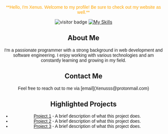 <!-- Centering and Styling for GitHub -->
<div align="center">
  <!-- Header with Orange Text and Poppins Font -->
  <p style="color: orange; font-family: 'Poppins', sans-serif;">
    **Hello, I'm Xenus. Welcome to my profile! Be sure to check out my website as well.**
  </p>

  <!-- Visitor Badge -->
  <img src="https://visitor-badge.laobi.icu/badge?page_id=jwenjian.visitor-badge" alt="visitor badge" />

  <!-- Skills Icons -->
  <a href="https://skillicons.dev">
    <img src="https://skillicons.dev/icons?i=js,html,css,nodejs,linux,lua,c,electron" alt="My Skills" />
  </a>

  <!-- Brief Bio Section -->
  <h2>About Me</h2>
  <p style="font-family: 'Poppins', sans-serif;">
    I'm a passionate programmer with a strong background in web development and software engineering. 
    I enjoy working with various technologies and am constantly learning and growing in my field.
  </p>

  <!-- Contact Information -->
  <h2>Contact Me</h2>
  <p style="font-family: 'Poppins', sans-serif;">
    Feel free to reach out to me via [email](Xenusss@protonmail.com)
  </p>

  <!-- Highlighted Projects -->
  <h2>Highlighted Projects</h2>
  <ul style="font-family: 'Poppins', sans-serif;">
    <li><a href="https://github.com/your-repo/project1" target="_blank">Project 1</a> - A brief description of what this project does.</li>
    <li><a href="https://github.com/your-repo/project2" target="_blank">Project 2</a> - A brief description of what this project does.</li>
    <li><a href="https://github.com/your-repo/project3" target="_blank">Project 3</a> - A brief description of what this project does.</li>
  </ul>
</div>
